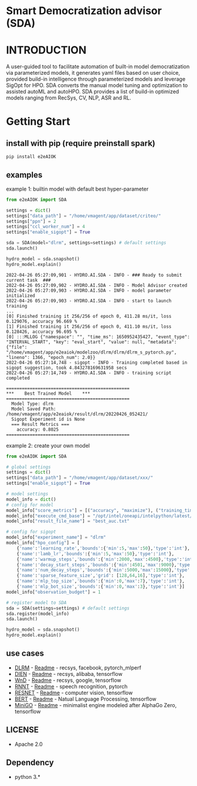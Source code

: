 # Smart Democratization advisor (SDA)

# INTRODUCTION
A user-guided tool to facilitate automation of built-in model democratization via parameterized models, it generates yaml files based on user choice, provided build-in intelligence through parameterized models and leverage SigOpt for HPO. SDA converts the manual model tuning and optimization to assisted autoML and autoHPO. SDA provides a list of build-in optimized models ranging from RecSys, CV, NLP, ASR and RL. 

# Getting Start
## install with pip (require preinstall spark)
```
pip install e2eAIOK
```

## examples

example 1: builtin model with default best hyper-parameter
``` python
from e2eAIOK import SDA

settings = dict()
settings["data_path"] = "/home/vmagent/app/dataset/criteo/"
settings["ppn"] = 2
settings["ccl_worker_num"] = 4
settings["enable_sigopt"] = True

sda = SDA(model="dlrm", settings=settings) # default settings
sda.launch()

hydro_model = sda.snapshot()
hydro_model.explain()
```
``` console
2022-04-26 05:27:09,901 - HYDRO.AI.SDA - INFO - ### Ready to submit current task  ###
2022-04-26 05:27:09,902 - HYDRO.AI.SDA - INFO - Model Advisor created
2022-04-26 05:27:09,903 - HYDRO.AI.SDA - INFO - model parameter initialized
2022-04-26 05:27:09,903 - HYDRO.AI.SDA - INFO - start to launch training
...
[0] Finished training it 256/256 of epoch 0, 411.28 ms/it, loss 0.129076, accuracy 96.669 %
[1] Finished training it 256/256 of epoch 0, 411.10 ms/it, loss 0.128426, accuracy 96.695 %
[0] :::MLLOG {"namespace": "", "time_ms": 1650952435427, "event_type": "INTERVAL_START", "key": "eval_start", "value": null, "metadata": {"file": "/home/vmagent/app/e2eaiok/modelzoo/dlrm/dlrm/dlrm_s_pytorch.py", "lineno": 1366, "epoch_num": 2.0}}
2022-04-26 05:27:14,748 - sigopt - INFO - Training completed based in sigopt suggestion, took 4.843278169631958 secs
2022-04-26 05:27:14,749 - HYDRO.AI.SDA - INFO - training script completed

===============================================
***    Best Trained Model    ***
===============================================
  Model Type: dlrm
  Model Saved Path: /home/vmagent/app/e2eaiok/result/dlrm/20220426_052421/
  Sigopt Experiment id is None
  === Result Metrics ===
    accuracy: 0.8025
===============================================
```

example 2: create your own model
``` python
from e2eAIOK import SDA

# global settings
settings = dict()
settings["data_path"] = "/home/vmagent/app/dataset/xxx/"
settings["enable_sigopt"] = True

# model settings
model_info = dict()
# config for model
model_info["score_metrics"] = [("accuracy", "maximize"), ("training_time", "minimize")]
model_info["execute_cmd_base"] = "/opt/intel/oneapi/intelpython/latest/envs/pytorch_mlperf/bin/python /home/vmagent/app/e2eaiok/modelzoo/dlrm/dlrm/launch.py"
model_info["result_file_name"] = "best_auc.txt"

# config for sigopt
model_info["experiment_name"] = "dlrm"
model_info["hpo_config"] = [
    {'name':'learning_rate','bounds':{'min':5,'max':50},'type':'int'},
    {'name':'lamb_lr','bounds':{'min':5,'max':50},'type':'int'},
    {'name':'warmup_steps','bounds':{'min':2000,'max':4500},'type':'int'},
    {'name':'decay_start_steps','bounds':{'min':4501,'max':9000},'type':'int'},
    {'name':'num_decay_steps','bounds':{'min':5000,'max':15000},'type':'int'},
    {'name':'sparse_feature_size','grid': [128,64,16],'type':'int'},
    {'name':'mlp_top_size','bounds':{'min':0,'max':7},'type':'int'},
    {'name':'mlp_bot_size','bounds':{'min':0,'max':3},'type':'int'}]
model_info["observation_budget"] = 1

# register model to SDA
sda = SDA(settings=settings) # default settings
sda.register(model_info)
sda.launch()

hydro_model = sda.snapshot()
hydro_model.explain()
```

## use cases
* [DLRM](http://vsr140:8891/notebooks/builtin/dlrm/DLRM_DEMO.ipynb) - [Readme](../../modelzoo/dlrm/README.md) - recsys, facebook, pytorch_mlperf
* [DIEN](http://vsr140:8892/notebooks/builtin/dien/DIEN_DEMO.ipynb) - [Readme](../../modelzoo/dien/README.md) - recsys, alibaba, tensorflow
* [WnD](http://vsr140:8892/notebooks/builtin/wnd/WND_DEMO.ipynb) - [Readme](../../modelzoo/WnD/README.md) - recsys, google, tensorflow
* [RNNT](http://vsr140:8890/notebooks/builtin/rnnt/RNNT_DEMO.ipynb) - [Readme](../../modelzoo/rnnt/README.md) - speech recognition, pytorch
* [RESNET](http://vsr140:8892/notebooks/builtin/resnet/RESNET_DEMO.ipynb) - [Readme](../../modelzoo/resnet/README.md) - computer vision, tensorflow
* [BERT](http://vsr140:8892/notebooks/builtin/bert/BERT_DEMO.ipynb) - [Readme](../../modelzoo/bert/README.md) - Natual Language Processing, tensorflow
* [MiniGO](http://sr141:8888/notebooks/demo/MiniGo_DEMO.ipynb) - [Readme](../../modelzoo/minigo/README.md) - minimalist engine modeled after AlphaGo Zero, tensorflow

## LICENSE
* Apache 2.0

## Dependency
* python 3.*
